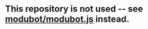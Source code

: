 # This repository is not used -- see [modubot/modubot.js](https://github.com/modubot/modubot.js) instead.
